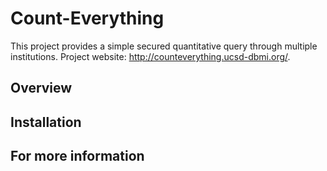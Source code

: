 # Count-Everything
This project provides a simple secured quantitative query through multiple institutions. Project website: http://counteverything.ucsd-dbmi.org/. 

## Overview

## Installation

## For more information
